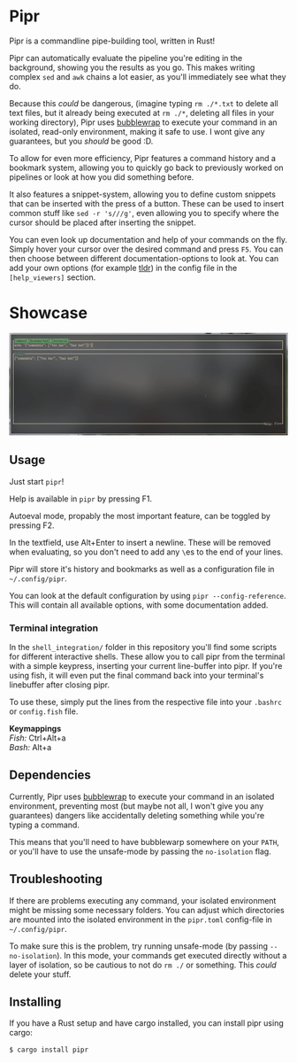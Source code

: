 # Pipr
Pipr is a commandline pipe-building tool, written in Rust!

Pipr can automatically evaluate the pipeline you're editing in the background,
showing you the results as you go. 
This makes writing complex `sed` and `awk` chains a lot easier, 
as you'll immediately see what they do.

Because this _could_ be dangerous,
(imagine typing `rm ./*.txt` to delete all text files, 
but it already being executed at `rm ./*`, deleting all files in your working directory),
Pipr uses [bubblewrap](https://github.com/containers/bubblewrap) to execute your command
in an isolated, read-only environment, making it safe to use. I wont give any guarantees,
but you _should_ be good :D.

To allow for even more efficiency, 
Pipr features a command history and a bookmark system, 
allowing you to quickly go back to previously worked on pipelines 
or look at how you did something before.

It also features a snippet-system, allowing you to define custom snippets 
that can be inserted with the press of a button.
These can be used to insert common stuff like `sed -r 's///g'`, 
even allowing you to specify where the cursor should be placed after inserting the snippet.

You can even look up documentation and help of your commands on the fly.
Simply hover your cursor over the desired command and press `F5`.
You can then choose between different documentation-options to look at.
You can add your own options (for example [tldr](https://tldr.sh/)) in the config file
in the `[help_viewers]` section.

# Showcase
![showcase](showcase.gif)


## Usage
Just start `pipr`!

Help is available in `pipr` by pressing F1.

Autoeval mode, propably the most important feature, can be toggled by pressing F2.

In the textfield, use Alt+Enter to insert a newline. 
These will be removed when evaluating, so you don't need to add any `\`es to the end of your lines.

Pipr will store it's history and bookmarks as well as a configuration file in `~/.config/pipr`.

You can look at the default configuration by using `pipr --config-reference`.
This will contain all available options, with some documentation added.

### Terminal integration
In the `shell_integration/` folder in this repository you'll find some scripts for different interactive shells.
These allow you to call pipr from the terminal with a simple keypress, 
inserting your current line-buffer into pipr.
If you're using fish, it will even put the final command back into your terminal's linebuffer after closing pipr.

To use these, simply put the lines from the respective file into your `.bashrc` or `config.fish` file.

__Keymappings__  
*Fish:* Ctrl+Alt+a  
*Bash:* Alt+a

## Dependencies
Currently, Pipr uses [bubblewrap](https://github.com/containers/bubblewrap)
to execute your command in an isolated environment, 
preventing most (but maybe not all, I won't give you any guarantees) dangers 
like accidentally deleting something while you're typing a command.

This means that you'll need to have bubblewarp somewhere on your `PATH`,
or you'll have to use the unsafe-mode by passing the `no-isolation` flag.

## Troubleshooting

If there are problems executing any command, 
your isolated environment might be missing some necessary folders.
You can adjust which directories are mounted into the isolated environment 
in the `pipr.toml` config-file in `~/.config/pipr`.

To make sure this is the problem, try running unsafe-mode (by passing `--no-isolation`).
In this mode, your commands get executed directly without a layer of isolation, 
so be cautious to not do `rm ./` or something. This _could_ delete your stuff.

## Installing
If you have a Rust setup and have cargo installed, you can install pipr using cargo:
```sh
$ cargo install pipr
```
